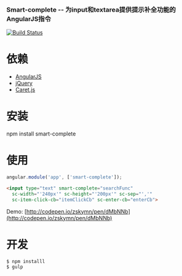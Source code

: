 ### Smart-complete -- 为input和textarea提供提示补全功能的AngularJS指令

[![Build Status](https://travis-ci.org/zskymn/smart-complete.svg?branch=master)](https://travis-ci.org/zskymn/smart-complete)

# 依赖
* [AngularJS](http://angularjs.org/)
* [jQuery](https://jquery.com/)
* [Caret.js](https://github.com/ichord/Caret.js)

# 安装
npm install smart-complete

# 使用

```js
angular.module('app', ['smart-complete']);
```

```html
<input type="text" smart-complete="searchFunc"
  sc-width="'240px'" sc-height="'200px'" sc-sep="','"
  sc-item-click-cb="itemClickCb" sc-enter-cb="enterCb">
```

Demo: [http://codepen.io/zskymn/pen/dMbNNb](http://codepen.io/zskymn/pen/dMbNNb)

# 开发
```sh
$ npm installl
$ gulp
```
